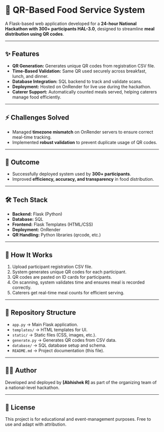 # 🍴 QR-Based Food Service System

A Flask-based web application developed for a **24-hour National Hackathon with 300+ participants HAL-3.0**, designed to streamline **meal distribution using QR codes**.

---

## ✨ Features
- **QR Generation:** Generates unique QR codes from registration CSV file.
- **Time-Based Validation:** Same QR used securely across breakfast, lunch, and dinner.
- **Database Integration:** SQL backend to track and validate scans.
- **Deployment:** Hosted on OnRender for live use during the hackathon.
- **Caterer Support:** Automatically counted meals served, helping caterers manage food efficiently.

---

## ⚡ Challenges Solved
- Managed **timezone mismatch** on OnRender servers to ensure correct meal-time tracking.
- Implemented **robust validation** to prevent duplicate usage of QR codes.

---

## 📌 Outcome
- Successfully deployed system used by **300+ participants**.
- Improved **efficiency, accuracy, and transparency** in food distribution.

---

## 🛠️ Tech Stack
- **Backend:** Flask (Python)
- **Database:** SQL
- **Frontend:** Flask Templates (HTML/CSS)
- **Deployment:** OnRender
- **QR Handling:** Python libraries (qrcode, etc.)

---

## 🚀 How It Works
1. Upload participant registration CSV file.
2. System generates unique QR codes for each participant.
3. QR codes are pasted on ID cards for participants.
4. On scanning, system validates time and ensures meal is recorded correctly.
5. Caterers get real-time meal counts for efficient serving.

---

## 📂 Repository Structure
- `app.py` → Main Flask application.
- `templates/` → HTML templates for UI.
- `static/` → Static files (CSS, images, etc.).
- `generate.py` → Generates QR codes from CSV data.
- `database/` → SQL database setup and schema.
- `README.md` → Project documentation (this file).

---

## 👨‍💻 Author
Developed and deployed by **[Abhishek R]** as part of the organizing team of a national-level hackathon.

---

## 📜 License
This project is for educational and event-management purposes. Free to use and adapt with attribution.
